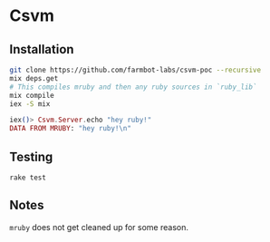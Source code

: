 # Csvm

## Installation

```bash
git clone https://github.com/farmbot-labs/csvm-poc --recursive
mix deps.get
# This compiles mruby and then any ruby sources in `ruby_lib`
mix compile
iex -S mix
```

```elixir
iex()> Csvm.Server.echo "hey ruby!"
DATA FROM MRUBY: "hey ruby!\n"
```

## Testing

```
rake test
```

## Notes

`mruby` does not get cleaned up for some reason.
